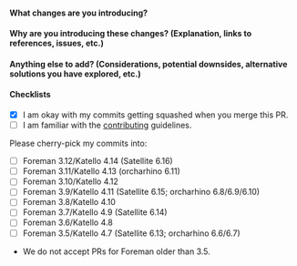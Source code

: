 #### What changes are you introducing?

#### Why are you introducing these changes? (Explanation, links to references, issues, etc.)

#### Anything else to add? (Considerations, potential downsides, alternative solutions you have explored, etc.)

#### Checklists

* [x] I am okay with my commits getting squashed when you merge this PR.
* [ ] I am familiar with the [contributing](https://github.com/theforeman/foreman-documentation/blob/master/CONTRIBUTING.md) guidelines.

Please cherry-pick my commits into:

* [ ] Foreman 3.12/Katello 4.14 (Satellite 6.16)
* [ ] Foreman 3.11/Katello 4.13 (orcharhino 6.11)
* [ ] Foreman 3.10/Katello 4.12
* [ ] Foreman 3.9/Katello 4.11 (Satellite 6.15; orcharhino 6.8/6.9/6.10)
* [ ] Foreman 3.8/Katello 4.10
* [ ] Foreman 3.7/Katello 4.9 (Satellite 6.14)
* [ ] Foreman 3.6/Katello 4.8
* [ ] Foreman 3.5/Katello 4.7 (Satellite 6.13; orcharhino 6.6/6.7)
* We do not accept PRs for Foreman older than 3.5.
